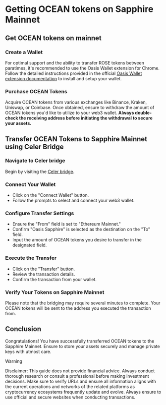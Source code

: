 # Getting OCEAN tokens on Sapphire Mainnet

## Get OCEAN tokens on mainnet

### Create a Wallet

For optimal support and the ability to transfer ROSE tokens between paratimes, it's recommended to use the Oasis Wallet extension for Chrome. Follow the detailed instructions provided in the official [Oasis Wallet extension documentation](https://docs.oasis.io/general/manage-tokens/oasis-wallets/browser-extension/#install-the-oasis-wallet-via-chrome-web-store) to install and setup your wallet.

### Purchase OCEAN Tokens

Acquire OCEAN tokens from various exchanges like Binance, Kraken, Uniswap, or Coinbase. Once obtained, ensure to withdraw the amount of OCEAN tokens you'd like to utilize to your web3 wallet. **Always double-check the receiving address before initiating the withdrawal to secure your assets.**

## Transfer OCEAN Tokens to Sapphire Mainnet using Celer Bridge

### Navigate to Celer bridge

Begin by visiting the [Celer bridge](https://cbridge.celer.network/1/23294/OCEAN).

### Connect Your Wallet

- Click on the "Connect Wallet" button.
- Follow the prompts to select and connect your web3 wallet.

### Configure Transfer Settings

- Ensure the "From" field is set to "Ethereum Mainnet."
- Confirm "Oasis Sapphire" is selected as the destination on the "To" field.
- Input the amount of OCEAN tokens you desire to transfer in the designated field.

### Execute the Transfer

- Click on the "Transfer" button.
- Review the transaction details.
- Confirm the transaction from your wallet.

### Verify Your Tokens on Sapphire Mainnet

Please note that the bridging may require several minutes to complete. Your OCEAN tokens will be sent to the address you executed the transaction from.

## Conclusion

Congratulations! You have successfully transferred OCEAN tokens to the Sapphire Mainnet. Ensure to store your assets securely and manage private keys with utmost care.

> [!WARNING]
> Disclaimer: This guide does not provide financial advice. Always conduct thorough research or consult a professional before making investment decisions. Make sure to verify URLs and ensure all information aligns with the current operations and networks of the related platforms as cryptocurrency ecosystems frequently update and evolve. Always ensure to use official and secure websites when conducting transactions.
